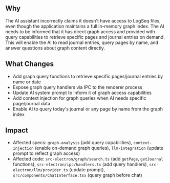 ## Why
The AI assistant incorrectly claims it doesn't have access to LogSeq files, even though the application maintains a full in-memory graph index. The AI needs to be informed that it has direct graph access and provided with query capabilities to retrieve specific pages and journal entries on demand. This will enable the AI to read journal entries, query pages by name, and answer questions about graph content directly.

## What Changes
- Add graph query functions to retrieve specific pages/journal entries by name or date
- Expose graph query handlers via IPC to the renderer process
- Update AI system prompt to inform it of graph access capabilities
- Add context injection for graph queries when AI needs specific page/journal data
- Enable AI to query today's journal or any page by name from the graph index

## Impact
- Affected specs: `graph-analysis` (add query capabilities), `context-injection` (enable on-demand graph queries), `llm-integration` (update prompt to reflect graph access)
- Affected code: `src-electron/graph/search.ts` (add `getPage`, `getJournal` functions), `src-electron/ipc/handlers.ts` (add query handlers), `src-electron/llm/provider.ts` (update prompt), `src/components/ChatInterface.tsx` (query graph before chat)

